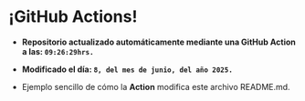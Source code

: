 # ¡GitHub Actions!
* **Repositorio actualizado automáticamente mediante una GitHub Action a las: `09:26:29hrs.`**
* **Modificado el día: `8, del mes de junio, del año 2025.`**

* Ejemplo sencillo de cómo la **Action** modifica este archivo README.md.

